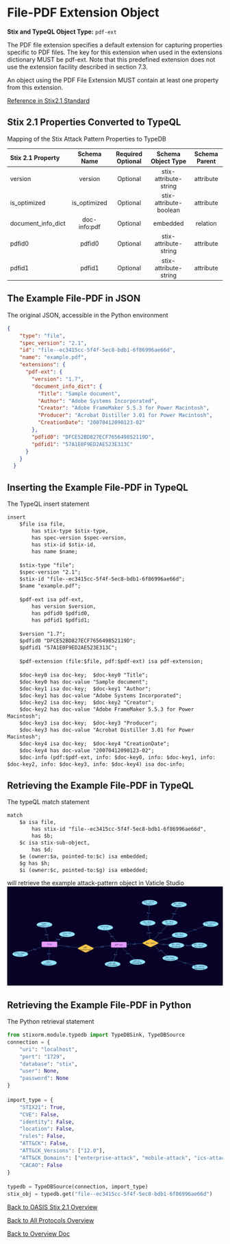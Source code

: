 # File-PDF Extension Object

**Stix and TypeQL Object Type:**  `pdf-ext`

The PDF file extension specifies a default extension for capturing properties specific to PDF files. The key for this extension when used in the extensions dictionary MUST be pdf-ext. Note that this predefined extension does not use the extension facility described in section 7.3.

An object using the PDF File Extension MUST contain at least one property from this extension.

[Reference in Stix2.1 Standard](https://docs.oasis-open.org/cti/stix/v2.1/os/stix-v2.1-os.html#_8xmpb2ghp9km)
## Stix 2.1 Properties Converted to TypeQL
Mapping of the Stix Attack Pattern Properties to TypeDB

|  Stix 2.1 Property    |           Schema Name             | Required  Optional  |      Schema Object Type | Schema Parent  |
|:--------------------|:--------------------------------:|:------------------:|:------------------------:|:-------------:|
| version |version |      Optional       |  stix-attribute-string    |   attribute    |
| is_optimized |is_optimized |      Optional       |  stix-attribute-boolean    |   attribute    |
| document_info_dict |doc-info:pdf |      Optional       |   embedded     |relation |
| pdfid0 |pdfid0 |      Optional       |  stix-attribute-string    |   attribute    |
| pdfid1 |pdfid1 |      Optional       |  stix-attribute-string    |   attribute    |

## The Example File-PDF in JSON
The original JSON, accessible in the Python environment
```json
{
    "type": "file",  
    "spec_version": "2.1",  
    "id": "file--ec3415cc-5f4f-5ec8-bdb1-6f86996ae66d",  
    "name": "example.pdf",  
    "extensions": {  
      "pdf-ext": {  
        "version": "1.7",  
        "document_info_dict": {  
          "Title": "Sample document",  
          "Author": "Adobe Systems Incorporated",  
          "Creator": "Adobe FrameMaker 5.5.3 for Power Macintosh",  
          "Producer": "Acrobat Distiller 3.01 for Power Macintosh",  
          "CreationDate": "20070412090123-02"  
        },  
        "pdfid0": "DFCE52BD827ECF765649852119D",  
        "pdfid1": "57A1E0F9ED2AE523E313C"  
      }  
    }  
  }
```


## Inserting the Example File-PDF in TypeQL
The TypeQL insert statement
```typeql
insert 
    $file isa file,
        has stix-type $stix-type,
        has spec-version $spec-version,
        has stix-id $stix-id,
        has name $name;
    
    $stix-type "file";
    $spec-version "2.1";
    $stix-id "file--ec3415cc-5f4f-5ec8-bdb1-6f86996ae66d";
    $name "example.pdf";
    
    $pdf-ext isa pdf-ext,
        has version $version,
        has pdfid0 $pdfid0,
        has pdfid1 $pdfid1;
    
    $version "1.7";
    $pdfid0 "DFCE52BD827ECF765649852119D";
    $pdfid1 "57A1E0F9ED2AE523E313C";
    
    $pdf-extension (file:$file, pdf:$pdf-ext) isa pdf-extension;
    
    $doc-key0 isa doc-key;  $doc-key0 "Title";
    $doc-key0 has doc-value "Sample document";
    $doc-key1 isa doc-key;  $doc-key1 "Author";
    $doc-key1 has doc-value "Adobe Systems Incorporated";
    $doc-key2 isa doc-key;  $doc-key2 "Creator";
    $doc-key2 has doc-value "Adobe FrameMaker 5.5.3 for Power Macintosh";
    $doc-key3 isa doc-key;  $doc-key3 "Producer";
    $doc-key3 has doc-value "Acrobat Distiller 3.01 for Power Macintosh";
    $doc-key4 isa doc-key;  $doc-key4 "CreationDate";
    $doc-key4 has doc-value "20070412090123-02";
    $doc-info (pdf:$pdf-ext, info: $doc-key0, info: $doc-key1, info: $doc-key2, info: $doc-key3, info: $doc-key4) isa doc-info;
```

## Retrieving the Example File-PDF in TypeQL
The typeQL match statement

```typeql
match
    $a isa file,
        has stix-id "file--ec3415cc-5f4f-5ec8-bdb1-6f86996ae66d",
        has $b;
    $c isa stix-sub-object,
        has $d;
    $e (owner:$a, pointed-to:$c) isa embedded;
    $g has $h;
    $i (owner:$c, pointed-to:$g) isa embedded;
```


will retrieve the example attack-pattern object in Vaticle Studio
![File-PDF Example](./img/file-pdf.png)

## Retrieving the Example File-PDF  in Python
The Python retrieval statement

```python
from stixorm.module.typedb import TypeDBSink, TypeDBSource
connection = {
    "uri": "localhost",
    "port": "1729",
    "database": "stix",
    "user": None,
    "password": None
}

import_type = {
    "STIX21": True,
    "CVE": False,
    "identity": False,
    "location": False,
    "rules": False,
    "ATT&CK": False,
    "ATT&CK_Versions": ["12.0"],
    "ATT&CK_Domains": ["enterprise-attack", "mobile-attack", "ics-attack"],
    "CACAO": False
}

typedb = TypeDBSource(connection, import_type)
stix_obj = typedb.get("file--ec3415cc-5f4f-5ec8-bdb1-6f86996ae66d")
```

 

[Back to OASIS Stix 2.1 Overview](../overview.md)
 

[Back to All Protocols Overview](../../overview.md)
 

[Back to Overview Doc](../../../overview.md)
